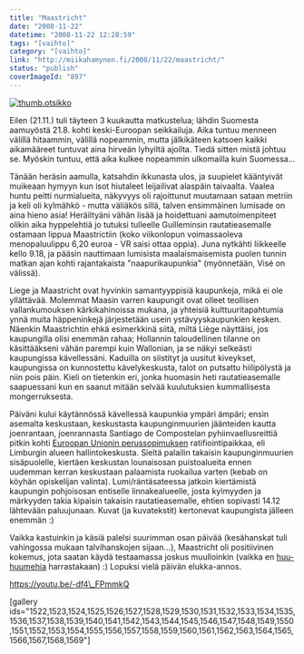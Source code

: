 ```yaml
---
title: "Maastricht"
date: "2008-11-22"
datetime: "2008-11-22 12:28:59"
tags: "[vaihto]"
category: "[vaihto]"
link: "http://miikahamynen.fi/2008/11/22/maastricht/"
status: "publish"
coverImageId: "897"
---
```


[![](http://miikahamynen.fi/wp-content/uploads/2008/11/thumb.otsikko1.jpg "thumb.otsikko")](http://miikahamynen.fi/2008/11/22/maastricht/thumb-otsikko-12/)

Eilen (21.11.) tuli täyteen 3 kuukautta matkustelua; lähdin Suomesta aamuyöstä 21.8. kohti keski-Euroopan seikkailuja. Aika tuntuu menneen välillä hitaammin, välillä nopeammin, mutta jälkikäteen katsoen kaikki aikamääreet tuntuvat aina hirveän lyhyiltä ajoilta. Tiedä sitten mistä johtuu se. Myöskin tuntuu, että aika kulkee nopeammin ulkomailla kuin Suomessa...

Tänään heräsin aamulla, katsahdin ikkunasta ulos, ja suupielet kääntyivät muikeaan hymyyn kun isot hiutaleet leijailivat alaspäin taivaalta. Vaalea huntu peitti nurmialueita, näkyvyys oli rajoittunut muutamaan sataan metriin ja keli oli kylmähkö - mutta väliäkös sillä, talven ensimmäinen lumisade on aina hieno asia! Heräiltyäni vähän lisää ja hoidettuani aamutoimenpiteet olikin aika hyppelehtiä jo tutuksi tulleelle Guilleminsin rautatieasemalle ostamaan lippua Maastrictiin (koko viikonlopun voimassaoleva menopaluulippu 6,20 euroa - VR saisi ottaa oppia). Juna nytkähti liikkeelle kello 9.18, ja pääsin nauttimaan lumisista maalaismaisemista puolen tunnin matkan ajan kohti rajantakaista "naapurikaupunkia" (myönnetään, Visé on välissä).

Liege ja Maastricht ovat hyvinkin samantyyppisiä kaupunkeja, mikä ei ole yllättävää. Molemmat Maasin varren kaupungit ovat olleet teollisen vallankumouksen kärkikahinoissa mukana, ja yhteisiä kulttuuritapahtumia ynnä muita häppeninkejä järjestetään usein ystävyyskaupunkien kesken. Näenkin Maastrichtin ehkä esimerkkinä siitä, miltä Liège näyttäisi, jos kaupungilla olisi enemmän rahaa; Hollannin taloudellinen tilanne on käsittääkseni vähän parempi kuin Wallonian, ja se näkyi selkeästi kaupungissa kävellessäni. Kaduilla on siistityt ja uusitut kiveykset, kaupungissa on kunnostettu kävelykeskusta, talot on putsattu hiilipölystä ja niin pois päin. Kieli on tietenkin eri, jonka huomasin heti rautatieasemalle saapuessani kun en saanut mitään selvää kuulutuksien kummallisesta mongerruksesta.

Päiväni kului käytännössä kävellessä kaupunkia ympäri ämpäri; ensin asemalta keskustaan, keskustasta kaupunginmuurien jäänteiden kautta joenrantaan, joenrannasta Santiago de Compostelan pyhiinvaellusreittiä pitkin kohti [Euroopan Unionin perussopimuksen](http://fi.wikipedia.org/wiki/Maastrichtin_sopimus) ratifiointipaikkaa, eli Limburgin alueen hallintokeskusta. Sieltä palailin takaisin kaupunginmuurien sisäpuolelle, kiertäen keskustan lounaisosan puistoalueita ennen uudemman kerran keskustaan palaamista ruokailua varten (kebab on köyhän opiskelijan valinta). Lumi/räntäsateessa jatkoin kiertämistä kaupungin pohjoisosan entiselle linnakealueelle, josta kylmyyden ja märkyyden takia kipaisin takaisin rautatieasemalle, ehtien sopivasti 14.12 lähtevään paluujunaan. Kuvat (ja kuvatekstit) kertonevat kaupungista jälleen enemmän :)

Vaikka kastuinkin ja käsiä palelsi suurimman osan päivää (kesähanskat tuli vahingossa mukaan talvihanskojen sijaan...), Maastricht oli positiivinen kokemus, jota saatan käydä testaamassa joskus muulloinkin (vaikka en [huu-huumehia](http://fi.wikipedia.org/wiki/Coffee_shop) harrastakaan) :) Lopuksi vielä päivän elukka-annos.

https://youtu.be/-df4\_FPmmkQ

\[gallery ids="1522,1523,1524,1525,1526,1527,1528,1529,1530,1531,1532,1533,1534,1535,1536,1537,1538,1539,1540,1541,1542,1543,1544,1545,1546,1547,1548,1549,1550,1551,1552,1553,1554,1555,1556,1557,1558,1559,1560,1561,1562,1563,1564,1565,1566,1567,1568,1569"\]
